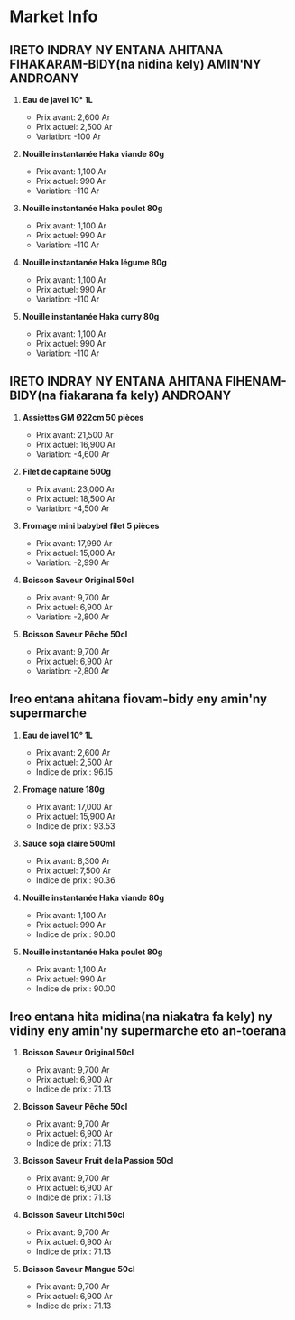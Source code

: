 # Market Info

## IRETO INDRAY NY ENTANA AHITANA FIHAKARAM-BIDY(na nidina kely) AMIN'NY ANDROANY

1. **Eau de javel 10° 1L**
   - Prix avant: 2,600 Ar
   - Prix actuel: 2,500 Ar
   - Variation: -100 Ar

2. **Nouille instantanée Haka viande 80g**
   - Prix avant: 1,100 Ar
   - Prix actuel: 990 Ar
   - Variation: -110 Ar

3. **Nouille instantanée Haka poulet 80g**
   - Prix avant: 1,100 Ar
   - Prix actuel: 990 Ar
   - Variation: -110 Ar

4. **Nouille instantanée Haka légume 80g**
   - Prix avant: 1,100 Ar
   - Prix actuel: 990 Ar
   - Variation: -110 Ar

5. **Nouille instantanée Haka curry 80g**
   - Prix avant: 1,100 Ar
   - Prix actuel: 990 Ar
   - Variation: -110 Ar

## IRETO INDRAY NY ENTANA AHITANA FIHENAM-BIDY(na fiakarana fa kely) ANDROANY

1. **Assiettes GM Ø22cm 50 pièces**
   - Prix avant: 21,500 Ar
   - Prix actuel: 16,900 Ar
   - Variation: -4,600 Ar

2. **Filet de capitaine 500g**
   - Prix avant: 23,000 Ar
   - Prix actuel: 18,500 Ar
   - Variation: -4,500 Ar

3. **Fromage mini babybel filet 5 pièces**
   - Prix avant: 17,990 Ar
   - Prix actuel: 15,000 Ar
   - Variation: -2,990 Ar

4. **Boisson Saveur Original 50cl**
   - Prix avant: 9,700 Ar
   - Prix actuel: 6,900 Ar
   - Variation: -2,800 Ar

5. **Boisson Saveur Pêche 50cl**
   - Prix avant: 9,700 Ar
   - Prix actuel: 6,900 Ar
   - Variation: -2,800 Ar

## Ireo entana ahitana fiovam-bidy eny amin'ny supermarche

1. **Eau de javel 10° 1L**
   - Prix avant: 2,600 Ar
   - Prix actuel: 2,500 Ar
   - Indice de prix : 96.15

2. **Fromage nature 180g**
   - Prix avant: 17,000 Ar
   - Prix actuel: 15,900 Ar
   - Indice de prix : 93.53

3. **Sauce soja claire 500ml**
   - Prix avant: 8,300 Ar
   - Prix actuel: 7,500 Ar
   - Indice de prix : 90.36

4. **Nouille instantanée Haka viande 80g**
   - Prix avant: 1,100 Ar
   - Prix actuel: 990 Ar
   - Indice de prix : 90.00

5. **Nouille instantanée Haka poulet 80g**
   - Prix avant: 1,100 Ar
   - Prix actuel: 990 Ar
   - Indice de prix : 90.00

## Ireo entana hita midina(na niakatra fa kely) ny vidiny eny amin'ny supermarche eto an-toerana

1. **Boisson Saveur Original 50cl**
   - Prix avant: 9,700 Ar
   - Prix actuel: 6,900 Ar
   - Indice de prix : 71.13

2. **Boisson Saveur Pêche 50cl**
   - Prix avant: 9,700 Ar
   - Prix actuel: 6,900 Ar
   - Indice de prix : 71.13

3. **Boisson Saveur Fruit de la Passion  50cl**
   - Prix avant: 9,700 Ar
   - Prix actuel: 6,900 Ar
   - Indice de prix : 71.13

4. **Boisson Saveur Litchi 50cl**
   - Prix avant: 9,700 Ar
   - Prix actuel: 6,900 Ar
   - Indice de prix : 71.13

5. **Boisson Saveur Mangue 50cl**
   - Prix avant: 9,700 Ar
   - Prix actuel: 6,900 Ar
   - Indice de prix : 71.13

